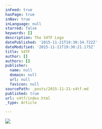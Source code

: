 ```yaml
---
inFeed: true
hasPage: true
inNav: true
inLanguage: null
starred: false
keywords: []
description: The S4TF Logo
datePublished: '2015-11-21T19:30:34.722Z'
dateModified: '2015-11-21T19:30:21.175Z'
title: S4TF
author: []
authors: []
publisher:
  name: null
  domain: null
  url: null
  favicon: null
sourcePath: _posts/2015-11-21-s4tf.md
published: true
url: s4tf/index.html
_type: Article

---
```

![](https://the-grid-user-content.s3-us-west-2.amazonaws.com/1b8b36fb-89b4-42b4-b46a-135479f0c200.jpg)